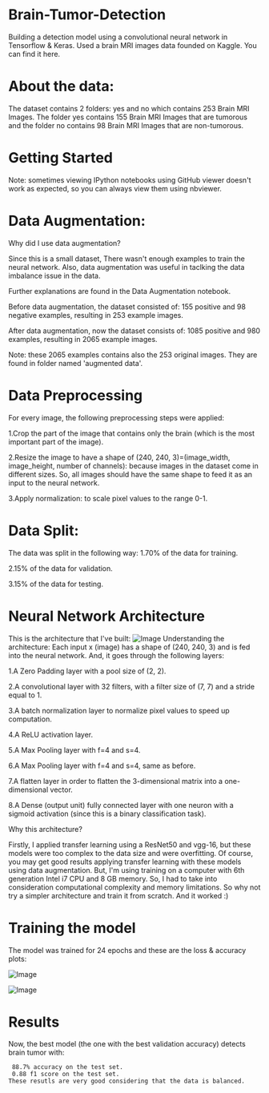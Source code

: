 # Brain-Tumor-Detection
Building a detection model using a convolutional neural network in Tensorflow & Keras.
Used a brain MRI images data founded on Kaggle. You can find it here.

# About the data:
The dataset contains 2 folders: yes and no which contains 253 Brain MRI Images. The folder yes contains 155 Brain MRI Images that are tumorous and the folder no contains 98 Brain MRI Images that are non-tumorous.


# Getting Started
Note: sometimes viewing IPython notebooks using GitHub viewer doesn't work as expected, so you can always view them using nbviewer.

# Data Augmentation:
  
  Why did I use data augmentation?

Since this is a small dataset, There wasn't enough examples to train the neural network. Also, data augmentation was useful in taclking the data imbalance issue in the data.

Further explanations are found in the Data Augmentation notebook.

Before data augmentation, the dataset consisted of:
155 positive and 98 negative examples, resulting in 253 example images.

After data augmentation, now the dataset consists of:
1085 positive and 980 examples, resulting in 2065 example images.

Note: these 2065 examples contains also the 253 original images. They are found in folder named 'augmented data'.

# Data Preprocessing
For every image, the following preprocessing steps were applied:

  1.Crop the part of the image that contains only the brain (which is the most important part of  the image).
 
  2.Resize the image to have a shape of (240, 240, 3)=(image_width, image_height, number of channels): because images in the dataset come in different sizes. So, all images should  have the same shape to feed it as an input to the neural network.
 
 
 3.Apply normalization: to scale pixel values to the range 0-1.

# Data Split:

The data was split in the following way:
1.70% of the data for training.

2.15% of the data for validation.

3.15% of the data for testing.
# Neural Network Architecture
This is the architecture that I've built:
![Image](https://github.com/user-attachments/assets/aff15563-688f-458f-a15c-a7659add83ea)
Understanding the architecture:
Each input x (image) has a shape of (240, 240, 3) and is fed into the neural network. And, it goes through the following layers:

1.A Zero Padding layer with a pool size of (2, 2).

2.A convolutional layer with 32 filters, with a filter size of (7, 7) and a stride equal to 1.

3.A batch normalization layer to normalize pixel values to speed up computation.

4.A ReLU activation layer.

5.A Max Pooling layer with f=4 and s=4.

6.A Max Pooling layer with f=4 and s=4, same as before.

7.A flatten layer in order to flatten the 3-dimensional matrix into a one-dimensional vector.

8.A Dense (output unit) fully connected layer with one neuron with a sigmoid activation (since this is a binary classification task).

Why this architecture?


Firstly, I applied transfer learning using a ResNet50 and vgg-16, but these models were too complex to the data size and were overfitting. Of course, you may get good results applying transfer learning with these models using data augmentation. But, I'm using training on a computer with 6th generation Intel i7 CPU and 8 GB memory. So, I had to take into consideration computational complexity and memory limitations.
So why not try a simpler architecture and train it from scratch. And it worked :)

# Training the model
The model was trained for 24 epochs and these are the loss & accuracy plots:

![Image](https://github.com/user-attachments/assets/0526cb7b-ece9-4e4d-8a35-ad1fa5e3c499)

![Image](https://github.com/user-attachments/assets/e7097222-e510-4e13-8b7f-9dc6eff81d16)



 # Results
Now, the best model (the one with the best validation accuracy) detects brain tumor with:
   
                               
                               
     88.7% accuracy on the test set.
     0.88 f1 score on the test set.
    These resutls are very good considering that the data is balanced.


